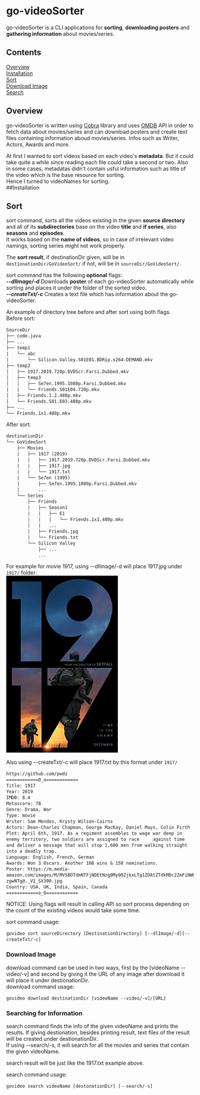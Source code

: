 # go-videoSorter

go-videoSorter is a CLI applications for **sorting**, **downloading posters** and **gathering information** about movies/series.
## Contents
[Overview](#overview)  
[Installation](#installation)  
[Sort](#sort)  
[Download Image](#download-image)  
[Search](#searching-for-information)
## Overview

go-videoSorter is written using [Cobra](https://github.com/spf13/cobra) library and uses [OMDB](http://www.omdbapi.com/) API in order to fetch data about movies/series and 
can download posters and create text files containing information aboud movies/series. Infos such as
 Writer, Actors, Awards and more.    
 
 At first I wanted to sort videos based on each video's **metadata**. But it could take quite a while since reading each file could take a second or two. Also in some cases, metadatas didn't contain usful information such as title of the video which is the base resource for sorting.  
 Hence I turned to videoNames for sorting.  
##Installation
## Sort
sort command, sorts all the videos existing in the given **source directory** and all of its **subdirectories**
base on the video **title** and **if series**, also **seasons** and **episodes**.  
It works based on the **name of videos**, so in case of irrelevant video namings, sorting series might not work properly.  

The **sort result**, if destinationDir given, will be in ```destionationDir/GoVideoSort/``` if not, will be in ```sourceDir/GoVideoSort/```.    

sort command has the following **optional** flags:  
***--dlImage/-d*** Downloads **poster** of each go-videoSorter automatically while sorting and places it under the folder of the sorted video.  
***--createTxt/-c***  Creates a text file which has information about the go-videoSorter.    

An example of directory tree before and after sort using both flags.  
Before sort:
```
SourceDir
├── code.java
├── ...
├── temp1
|   └── abc                   
|       └── Silicon.Valley.S01E01.BDRip.x264-DEMAND.mkv  
├── temp2 
│   ├── 1917.2019.720p.DVDScr.Farsi.Dubbed.mkv           
│   ├── temp3  
│   │   ├── Se7en.1995.1080p.Farsi.Dubbed.mkv 
|   |   └── Friends.S01E04.720p.mkv
│   ├── Friends.1.2.480p.mkv
│   └── Friends.S01.E03.480p.mkv 
├── ...
└── Friends.1x1.480p.mkv
```
After sort:
```
destinationDir
└── GoVideoSort
    ├── Movies
    |   ├── 1917 (2019)
    |   |   ├── 1917.2019.720p.DVDScr.Farsi.Dubbed.mkv  
    |   |   ├── 1917.jpg
    |   |   └── 1917.txt
    |   └── Se7en (1995)
    |       ├── Se7en.1995.1080p.Farsi.Dubbed.mkv
    |       ...
    └── Series
        ├── Friends
        |   ├── Season1
        |   |   ├── E1
        |   |   |   └── Friends.1x1.480p.mkv
        |   |   ...
        |   ├── Friends.jpg
        |   └── Friends.txt
        └── Silicon Valley
            ├── ...
            ...
```

 For example for movie 1917, using --dlImage/-d will place 1917.jpg under `1917/` folder:  
![1917](./1917.jpg?raw=true)

Also using --createTxt/-c will place 1917.txt by this format under `1917/`
```
https://github.com/pwdz 
============O_o============
Title: 1917
Year: 2019
IMDB: 8.4
Metascore: 78
Genre: Drama, War
Type: movie
Writer: Sam Mendes, Krysty Wilson-Cairns
Actors: Dean-Charles Chapman, George MacKay, Daniel Mays, Colin Firth
Plot: April 6th, 1917. As a regiment assembles to wage war deep in enemy territory, two soldiers are assigned to race     against time and deliver a message that will stop 1,600 men from walking straight into a deadly trap.
Language: English, French, German
Awards: Won 3 Oscars. Another 108 wins & 158 nominations.
Poster: https://m.media-amazon.com/images/M/MV5BOTdmNTFjNDEtNzg0My00ZjkxLTg1ZDAtZTdkMDc2ZmFiNWQ1XkEyXkFqcGdeQXVyNTAzN    zgwNTg@._V1_SX300.jpg
Country: USA, UK, India, Spain, Canada
============o_O============
```
NOTICE: Using flags will result in calling API so sort process depending on the count of the existing videos would take some time.  

sort command usage:   
```
govideo sort sourceDirectory [DestinationDirectory] [--dlImage/-d][--createTxt/-c]
```
### Download Image
download command can be used in two ways, first by the [videoName --video/-v] and second by giving it the URL of any image after download it will place it under destionationDir.  
download command usage:   
```
govideo download destinationDir [videoName --video/-v]/[URL]
```
### Searching for Information
search command finds the info of the given videoName and prints the results. If giving destionation, besides printing result, text files of the result will be created under destionationDir.  
If using --search/-s, it will search for all the movies and series that contain the given videoName.  

search result will be just like the 1917.txt example above.  

search command usage:  
```
govideo search videoName [destonationDir] [--search/-s]
```
